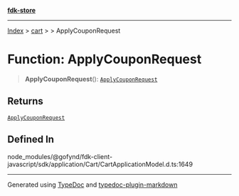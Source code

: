 [**fdk-store**](../../../README.md)
***

[Index](../../../API.md) > [cart](../../README.md) > [<internal>](../README.md) > ApplyCouponRequest

# Function: ApplyCouponRequest

> **ApplyCouponRequest**(): [`ApplyCouponRequest`](../type-aliases/type-alias.ApplyCouponRequest.md)

## Returns

[`ApplyCouponRequest`](../type-aliases/type-alias.ApplyCouponRequest.md)

## Defined In

node\_modules/@gofynd/fdk-client-javascript/sdk/application/Cart/CartApplicationModel.d.ts:1649

***
Generated using [TypeDoc](https://typedoc.org/) and [typedoc-plugin-markdown](https://www.npmjs.com/package/typedoc-plugin-markdown)

